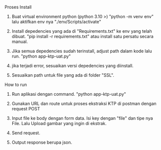 Proses Install

1. Buat virtual environment python (python 3.10 >)
    "python -m venv env" lalu aktifkan env nya "./env/Scripts/activate"

2. Install depedencies yang ada di "Requirements.txt" ke env yang telah dibuat.
   "pip install -r requirements.txt" atau install satu persatu secara manual.

3. Jika semua depedencies sudah terinstall, adjust path dalam kode lalu run.
   "python app-ktp-uat.py"

4. jika terjadi error, sesuaikan versi depedencies yang diinstall.

5. Sesuaikan path untuk file yang ada di folder "SSL".


How to run

1. Run aplikasi dengan command.
   "python app-ktp-uat.py"

2. Gunakan URL dan route untuk proses ekstraksi KTP di postman dengan request POST

3. Input file ke body dengan form data. Isi key dengan "file" dan tipe nya File. Lalu Upload gambar yang ingin di ekstrak.

4. Send request.

5. Output response berupa json.